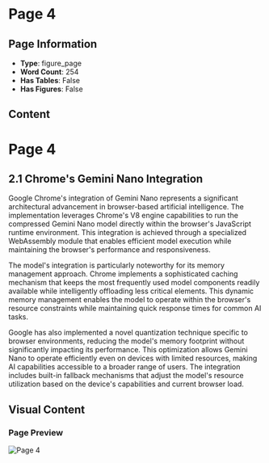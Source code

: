 # Page 4

## Page Information

- **Type**: figure_page
- **Word Count**: 254
- **Has Tables**: False
- **Has Figures**: False

## Content

# Page 4

## 2.1 Chrome's Gemini Nano Integration

Google Chrome's integration of Gemini Nano represents a significant architectural advancement in browser-based artificial intelligence. The implementation leverages Chrome's V8 engine capabilities to run the compressed Gemini Nano model directly within the browser's JavaScript runtime environment. This integration is achieved through a specialized WebAssembly module that enables efficient model execution while maintaining the browser's performance and responsiveness.

The model's integration is particularly noteworthy for its memory management approach. Chrome implements a sophisticated caching mechanism that keeps the most frequently used model components readily available while intelligently offloading less critical elements. This dynamic memory management enables the model to operate within the browser's resource constraints while maintaining quick response times for common AI tasks.

Google has also implemented a novel quantization technique specific to browser environments, reducing the model's memory footprint without significantly impacting its performance. This optimization allows Gemini Nano to operate efficiently even on devices with limited resources, making AI capabilities accessible to a broader range of users. The integration includes built-in fallback mechanisms that adjust the model's resource utilization based on the device's capabilities and current browser load.

## Visual Content

### Page Preview

![Page 4](/projects/llms/images/CAG_Chunked_Augmented_Generation_for_Google_Chromes_Builtin_Gemini_Nano_page_4.png)
